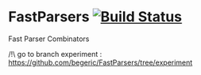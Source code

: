 FastParsers [![Build Status](https://travis-ci.org/begeric/FastParsers.svg)](https://travis-ci.org/begeric/FastParsers)
===========

Fast Parser Combinators

/!\ go to branch experiment : https://github.com/begeric/FastParsers/tree/experiment
